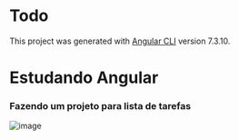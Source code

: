 # Todo

This project was generated with [Angular CLI](https://github.com/angular/angular-cli) version 7.3.10.

# Estudando Angular 

### Fazendo um projeto para lista de tarefas

![image](https://github.com/user-attachments/assets/62170dc3-587b-4586-8e5a-5a0c2256ec34)
